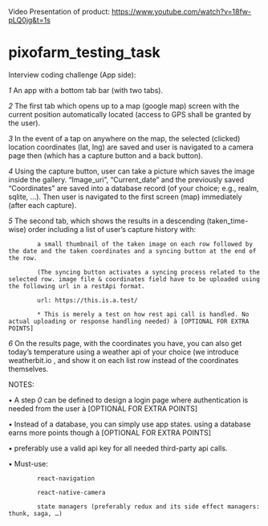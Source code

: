 Video Presentation of product:
https://www.youtube.com/watch?v=18fw-pLQ0jg&t=1s

# pixofarm_testing_task

Interview coding challenge (App side):

_1_ An app with a bottom tab bar (with two tabs).

_2_ The first tab which opens up to a map (google map) screen with the current position automatically located (access to GPS shall be granted by the user).

_3_ In the event of a tap on anywhere on the map, the selected (clicked) location coordinates (lat, lng) are saved and user is navigated to a camera page then (which has a capture button and a back button).

_4_ Using the capture button, user can take a picture which saves the image inside the gallery. “Image_uri”, “Current_date” and the previously saved “Coordinates” are saved into a database record (of your choice; e.g., realm, sqlite, …). Then user is navigated to the first screen (map) immediately (after each capture).

_5_ The second tab, which shows the results in a descending (taken_time-wise) order including a list of user’s capture history with:

            a small thumbnail of the taken image on each row followed by the date and the taken coordinates and a syncing button at the end of the row.

            (The syncing button activates a syncing process related to the selected row. image file & coordinates field have to be uploaded using the following url in a restApi format.

            url: https://this.is.a.test/

            * This is merely a test on how rest api call is handled. No actual uploading or response handling needed) à [OPTIONAL FOR EXTRA POINTS]

_6_ On the results page, with the coordinates you have, you can also get today’s temperature using a weather api of your choice (we introduce weatherbit.io , and show it on each list row instead of the coordinates themselves.

NOTES:

•      A step _0_ can be defined to design a login page where authentication is needed from the user à [OPTIONAL FOR EXTRA POINTS]

•      Instead of a database, you can simply use app states. using a database earns more points though à [OPTIONAL FOR EXTRA POINTS]

•      preferably use a valid api key for all needed third-party api calls.

•      Must-use:

            react-navigation

            react-native-camera

            state managers (preferably redux and its side effect managers: thunk, saga, …)
